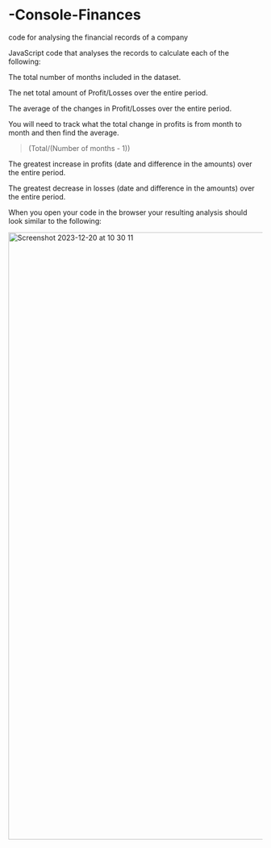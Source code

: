 # -Console-Finances
code for analysing the financial records of a company

JavaScript code that analyses the records to calculate each of the following:

The total number of months included in the dataset.

The net total amount of Profit/Losses over the entire period.

The average of the changes in Profit/Losses over the entire period.

You will need to track what the total change in profits is from month to month and then find the average.

> (Total/(Number of months - 1))

The greatest increase in profits (date and difference in the amounts) over the entire period.

The greatest decrease in losses (date and difference in the amounts) over the entire period.

When you open your code in the browser your resulting analysis should look similar to the following:

<img width="1203" alt="Screenshot 2023-12-20 at 10 30 11" src="https://github.com/timeades/Console-Finances/assets/13002711/416e294d-7651-4540-b826-576643b5f67c">
